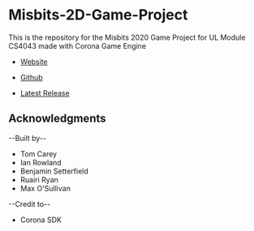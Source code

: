 # Misbits-2D-Game-Project
This is the repository for the Misbits 2020 Game Project for UL Module CS4043 made with Corona Game Engine

* [Website](https://tomc17.github.io/Misbits-2D-Game-Project/)

* [Github](https://github.com/TomC17/Misbits-2D-Game-Project)

* [Latest Release](https://github.com/TomC17/Misbits-2D-Game-Project/releases/latest)

## Acknowledgments

--Built by--  
* Tom Carey 
* Ian Rowland  
* Benjamin Setterfield  
* Ruairi Ryan
* Max O'Sullivan

--Credit to--
* Corona SDK

